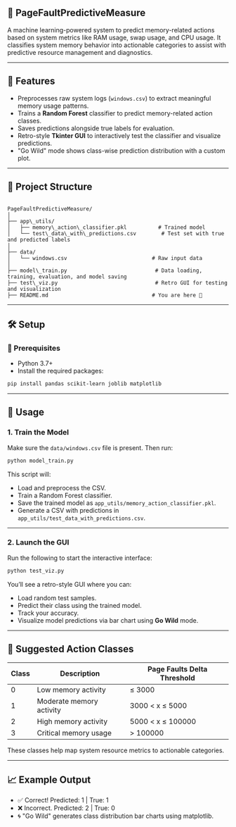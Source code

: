 ## 🧠 PageFaultPredictiveMeasure

A machine learning-powered system to predict memory-related actions based on system metrics like RAM usage, swap usage, and CPU usage. It classifies system memory behavior into actionable categories to assist with predictive resource management and diagnostics.

---

## 📌 Features

- Preprocesses raw system logs (`windows.csv`) to extract meaningful memory usage patterns.
- Trains a **Random Forest** classifier to predict memory-related action classes.
- Saves predictions alongside true labels for evaluation.
- Retro-style **Tkinter GUI** to interactively test the classifier and visualize predictions.
- "Go Wild" mode shows class-wise prediction distribution with a custom plot.

---

## 📂 Project Structure

```

PageFaultPredictiveMeasure/
│
├── app\_utils/
│   ├── memory\_action\_classifier.pkl          # Trained model
│   └── test\_data\_with\_predictions.csv        # Test set with true and predicted labels
│
├── data/
│   └── windows.csv                           # Raw input data
│
├── model\_train.py                            # Data loading, training, evaluation, and model saving
├── test\_viz.py                               # Retro GUI for testing and visualization
├── README.md                                 # You are here 📖

````

---

## 🛠️ Setup

### 🔋 Prerequisites

- Python 3.7+
- Install the required packages:

```bash
pip install pandas scikit-learn joblib matplotlib
````

---

## 🚀 Usage

### 1. Train the Model

Make sure the `data/windows.csv` file is present. Then run:

```bash
python model_train.py
```

This script will:

* Load and preprocess the CSV.
* Train a Random Forest classifier.
* Save the trained model as `app_utils/memory_action_classifier.pkl`.
* Generate a CSV with predictions in `app_utils/test_data_with_predictions.csv`.

---

### 2. Launch the GUI

Run the following to start the interactive interface:

```bash
python test_viz.py
```

You’ll see a retro-style GUI where you can:

* Load random test samples.
* Predict their class using the trained model.
* Track your accuracy.
* Visualize model predictions via bar chart using **Go Wild** mode.

---

## 🎯 Suggested Action Classes

| Class | Description              | Page Faults Delta Threshold |
| ----- | ------------------------ | --------------------------- |
| 0     | Low memory activity      | ≤ 3000                      |
| 1     | Moderate memory activity | 3000 < x ≤ 5000             |
| 2     | High memory activity     | 5000 < x ≤ 100000           |
| 3     | Critical memory usage    | > 100000                    |

These classes help map system resource metrics to actionable categories.

---

## 📈 Example Output

* ✅ Correct! Predicted: 1 | True: 1
* ❌ Incorrect. Predicted: 2 | True: 0
* 🌀 "Go Wild" generates class distribution bar charts using matplotlib.
